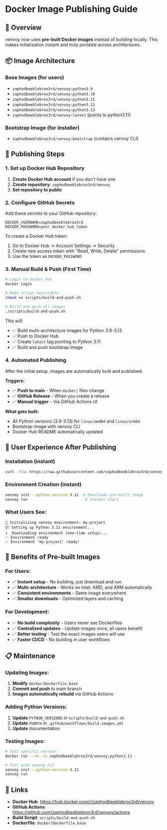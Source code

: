 # Docker Image Publishing Guide

## 🎯 **Overview**

venvoy now uses **pre-built Docker images** instead of building locally. This makes initialization instant and truly portable across architectures.

## 📦 **Image Architecture**

### **Base Images** (for users)
- `zaphodbeeblebrox3rd/venvoy:python3.9`
- `zaphodbeeblebrox3rd/venvoy:python3.10`
- `zaphodbeeblebrox3rd/venvoy:python3.11`
- `zaphodbeeblebrox3rd/venvoy:python3.12`
- `zaphodbeeblebrox3rd/venvoy:python3.13`
- `zaphodbeeblebrox3rd/venvoy:latest` (points to python3.11)

### **Bootstrap Image** (for installer)
- `zaphodbeeblebrox3rd/venvoy:bootstrap` (contains venvoy CLI)

## 🚀 **Publishing Steps**

### **1. Set up Docker Hub Repository**

1. **Create Docker Hub account** if you don't have one
2. **Create repository**: `zaphodbeeblebrox3rd/venvoy`
3. **Set repository to public**

### **2. Configure GitHub Secrets**

Add these secrets to your GitHub repository:

```
DOCKER_USERNAME=zaphodbeeblebrox3rd
DOCKER_PASSWORD=your_docker_hub_token
```

To create a Docker Hub token:
1. Go to Docker Hub → Account Settings → Security
2. Create new access token with "Read, Write, Delete" permissions
3. Use the token as `DOCKER_PASSWORD`

### **3. Manual Build & Push (First Time)**

```bash
# Login to Docker Hub
docker login

# Make script executable
chmod +x scripts/build-and-push.sh

# Build and push all images
./scripts/build-and-push.sh
```

This will:
- ✅ Build multi-architecture images for Python 3.9-3.13
- ✅ Push to Docker Hub
- ✅ Create `latest` tag pointing to Python 3.11
- ✅ Build and push bootstrap image

### **4. Automated Publishing**

After the initial setup, images are automatically built and published:

**Triggers:**
- ✅ **Push to main** - When `docker/` files change
- ✅ **GitHub Release** - When you create a release
- ✅ **Manual trigger** - Via GitHub Actions UI

**What gets built:**
- All Python versions (3.9-3.13) for `linux/amd64` and `linux/arm64`
- Bootstrap image with venvoy CLI
- Docker Hub README automatically updated

## 🔧 **User Experience After Publishing**

### **Installation** (instant)
```bash
curl -fsSL https://raw.githubusercontent.com/zaphodbeeblebrox3rd/venvoy/main/install.sh | bash
```

### **Environment Creation** (instant)
```bash
venvoy init --python-version 3.11  # Downloads pre-built image
venvoy run                          # Instant start
```

### **What Users See:**
```
🚀 Initializing venvoy environment: my-project
📦 Setting up Python 3.11 environment...
⬇️  Downloading environment (one-time setup)...
✅ Environment ready
✅ Environment 'my-project' ready!
```

## 🎁 **Benefits of Pre-built Images**

### **For Users:**
- ✅ **Instant setup** - No building, just download and run
- ✅ **Multi-architecture** - Works on Intel, AMD, and ARM automatically
- ✅ **Consistent environments** - Same image everywhere
- ✅ **Smaller downloads** - Optimized layers and caching

### **For Development:**
- ✅ **No build complexity** - Users never see Dockerfiles
- ✅ **Centralized updates** - Update images once, all users benefit
- ✅ **Better testing** - Test the exact images users will use
- ✅ **Faster CI/CD** - No building in user workflows

## 📋 **Maintenance**

### **Updating Images:**
1. **Modify** `docker/Dockerfile.base` 
2. **Commit and push** to main branch
3. **Images automatically rebuild** via GitHub Actions

### **Adding Python Versions:**
1. **Update** `PYTHON_VERSIONS` in `scripts/build-and-push.sh`
2. **Update** matrix in `.github/workflows/build-images.yml`
3. **Update** documentation

### **Testing Images:**
```bash
# Test specific version
docker run --rm -it zaphodbeeblebrox3rd/venvoy:python3.11

# Test with venvoy CLI
venvoy init --python-version 3.11
venvoy run
```

## 🔗 **Links**

- **Docker Hub**: https://hub.docker.com/r/zaphodbeeblebrox3rd/venvoy
- **GitHub Actions**: https://github.com/zaphodbeeblebrox3rd/venvoy/actions
- **Build Script**: `scripts/build-and-push.sh`
- **Dockerfile**: `docker/Dockerfile.base` 